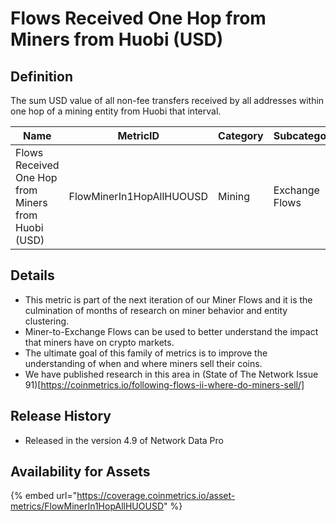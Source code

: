 # Flows Received One Hop from Miners from Huobi (USD)

## Definition

The sum USD value of all non-fee transfers received by all addresses within one hop of a mining entity from Huobi that interval.

| Name                                                | MetricID                 | Category | Subcategory    | Type | Unit | Interval |
| --------------------------------------------------- | ------------------------ | -------- | -------------- | ---- | ---- | -------- |
| Flows Received One Hop from Miners from Huobi (USD) | FlowMinerIn1HopAllHUOUSD | Mining   | Exchange Flows | Sum  | USD  | 1 day    |

## Details

* This metric is part of the next iteration of our Miner Flows and it is the culmination of months of research on miner behavior and entity clustering.
* Miner-to-Exchange Flows can be used to better understand the impact that miners have on crypto markets.
* The ultimate goal of this family of metrics is to improve the understanding of when and where miners sell their coins.
* We have published research in this area in (State of The Network Issue 91)\[https://coinmetrics.io/following-flows-ii-where-do-miners-sell/]

## Release History

* Released in the version 4.9 of Network Data Pro

## Availability for Assets

{% embed url="https://coverage.coinmetrics.io/asset-metrics/FlowMinerIn1HopAllHUOUSD" %}

